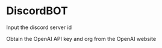 # DiscordBOT

Input the discord server id

Obtain the OpenAI API key and org from the OpenAI website

